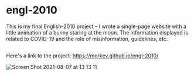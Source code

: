 # engl-2010
This is my final English-2010 project – I wrote a single-page website with a little animation of a bunny staring at the moon. The information displayed is related to COVID-19 and the role of misinformation, guidelines, etc. 
##
Here's a link to the project: https://morkev.github.io/engl-2010/

![Screen Shot 2021-08-07 at 13 13 11](https://user-images.githubusercontent.com/83437383/128611509-13e808f9-3b4a-42d6-98e8-5d60ad18871b.png)

